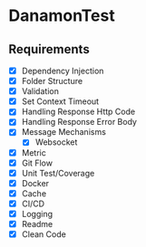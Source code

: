 # DanamonTest

## Requirements

- [x]  Dependency Injection
- [x]  Folder Structure
- [x]  Validation
- [x]  Set Context Timeout
- [x]  Handling Response Http Code
- [x]  Handling Response Error Body
- [x]  Message Mechanisms
    -  [x]  Websocket
- [x]  Metric
- [x]  Git Flow
- [x]  Unit Test/Coverage
- [x]  Docker
- [x]  Cache
- [x]  CI/CD
- [x]  Logging
- [x]  Readme
- [x]  Clean Code
